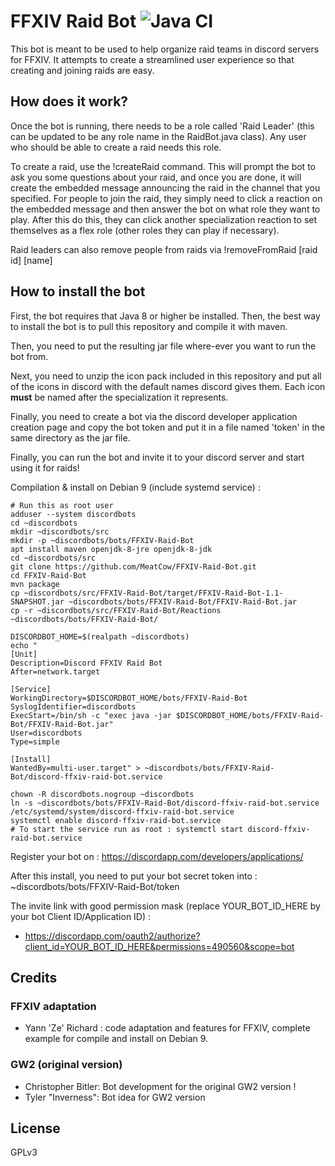 # FFXIV Raid Bot ![Java CI](https://github.com/Zeuh/FFXIV-Raid-Bot/workflows/Java%20CI/badge.svg)

This bot is meant to be used to help organize raid teams in discord servers for FFXIV.
It attempts to create a streamlined user experience so that creating and joining raids are easy.

## How does it work?
Once the bot is running, there needs to be a role called 'Raid Leader' (this can be updated to be any role name in the RaidBot.java class).
Any user who should be able to create a raid needs this role.

To create a raid, use the !createRaid command. This will prompt the bot to ask you some questions about your raid, and once you are done, it will create the embedded message
announcing the raid in the channel that you specified.
For people to join the raid, they simply need to click a reaction on the embedded message and then answer the bot on what role they want to play.
After this do this, they can click another specialization reaction to set themselves as a flex role (other roles they can play if necessary).

Raid leaders can also remove people from raids via !removeFromRaid \[raid id\] \[name\]

## How to install the bot
First, the bot requires that Java 8 or higher be installed. Then, the best way to install the bot is to pull this repository
and compile it with maven.

Then, you need to put the resulting jar file where-ever you want to run the bot from.

Next, you need to unzip the icon pack included in this repository and put all of the icons in discord
with the default names discord gives them. Each icon **must** be named after the specialization it represents.

Finally, you need to create a bot via the discord developer application creation page and copy the bot token and put it in a file named 'token'
in the same directory as the jar file.

Finally, you can run the bot and invite it to your discord server and start using it for raids!

Compilation & install on Debian 9 (include systemd service) :
```
# Run this as root user
adduser --system discordbots
cd ~discordbots
mkdir ~discordbots/src
mkdir -p ~discordbots/bots/FFXIV-Raid-Bot
apt install maven openjdk-8-jre openjdk-8-jdk
cd ~discordbots/src
git clone https://github.com/MeatCow/FFXIV-Raid-Bot.git
cd FFXIV-Raid-Bot
mvn package
cp ~discordbots/src/FFXIV-Raid-Bot/target/FFXIV-Raid-Bot-1.1-SNAPSHOT.jar ~discordbots/bots/FFXIV-Raid-Bot/FFXIV-Raid-Bot.jar
cp -r ~discordbots/src/FFXIV-Raid-Bot/Reactions ~discordbots/bots/FFXIV-Raid-Bot/

DISCORDBOT_HOME=$(realpath ~discordbots)
echo "
[Unit]
Description=Discord FFXIV Raid Bot
After=network.target

[Service]
WorkingDirectory=$DISCORDBOT_HOME/bots/FFXIV-Raid-Bot
SyslogIdentifier=discordbots
ExecStart=/bin/sh -c "exec java -jar $DISCORDBOT_HOME/bots/FFXIV-Raid-Bot/FFXIV-Raid-Bot.jar"
User=discordbots
Type=simple

[Install]
WantedBy=multi-user.target" > ~discordbots/bots/FFXIV-Raid-Bot/discord-ffxiv-raid-bot.service

chown -R discordbots.nogroup ~discordbots
ln -s ~discordbots/bots/FFXIV-Raid-Bot/discord-ffxiv-raid-bot.service /etc/systemd/system/discord-ffxiv-raid-bot.service
systemctl enable discord-ffxiv-raid-bot.service
# To start the service run as root : systemctl start discord-ffxiv-raid-bot.service
```
Register your bot on : https://discordapp.com/developers/applications/

After this install, you need to put your bot secret token into : ~discordbots/bots/FFXIV-Raid-Bot/token

The invite link with good permission mask (replace YOUR_BOT_ID_HERE by your bot Client ID/Application ID) :
- https://discordapp.com/oauth2/authorize?client_id=YOUR_BOT_ID_HERE&permissions=490560&scope=bot

## Credits

### FFXIV adaptation
- Yann 'Ze' Richard : code adaptation and features for FFXIV, complete example for compile and install on Debian 9.

### GW2 (original version)
- Christopher Bitler: Bot development for the original GW2 version !
- Tyler "Inverness": Bot idea for GW2 version

## License
GPLv3
